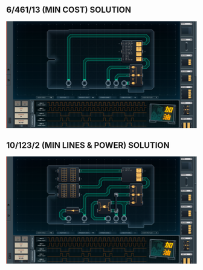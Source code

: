 6/461/13 (MIN COST) SOLUTION
----------------------------

![screenshot0](https://github.com/shiawasenahikari/Shenzhen-IO-Solutions/blob/master/004-animated-esports-sign/screenshot0.png)

10/123/2 (MIN LINES & POWER) SOLUTION
-------------------------------------

![screenshot1](https://github.com/shiawasenahikari/Shenzhen-IO-Solutions/blob/master/004-animated-esports-sign/screenshot1.png)

